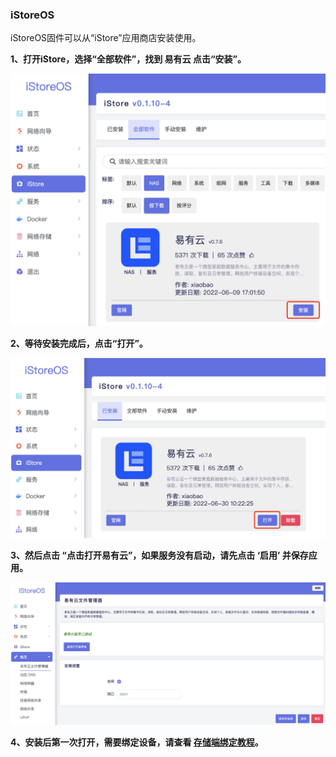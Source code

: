 ### iStoreOS

iStoreOS固件可以从“iStore”应用商店安装使用。

**1、打开iStore，选择“全部软件”，找到 易有云 点击“安装”。**

![png](./istoreos/istoreos1.jpg)

**2、等待安装完成后，点击“打开”。**

![png](./istoreos/istoreos2.jpg)

**3、然后点击 “点击打开易有云”，如果服务没有启动，请先点击 ‘启用’ 并保存应用。**

![png](./istoreos/istoreos3.jpg)

**4、安装后第一次打开，需要绑定设备，请查看 [存储端绑定教程](/zh/guide/linkease_app/bind.md)。**

